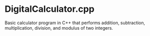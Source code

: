 # DigitalCalculator.cpp
Basic calculator program in C++ that performs addition, subtraction, multiplication, division, and modulus of two integers.
